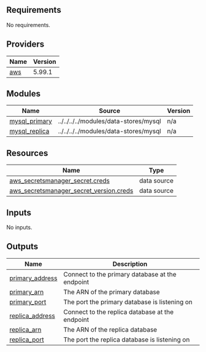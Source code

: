 <!-- BEGIN_TF_DOCS -->
## Requirements

No requirements.

## Providers

| Name | Version |
|------|---------|
| <a name="provider_aws"></a> [aws](#provider\_aws) | 5.99.1 |

## Modules

| Name | Source | Version |
|------|--------|---------|
| <a name="module_mysql_primary"></a> [mysql\_primary](#module\_mysql\_primary) | ../../../../modules/data-stores/mysql | n/a |
| <a name="module_mysql_replica"></a> [mysql\_replica](#module\_mysql\_replica) | ../../../../modules/data-stores/mysql | n/a |

## Resources

| Name | Type |
|------|------|
| [aws_secretsmanager_secret.creds](https://registry.terraform.io/providers/hashicorp/aws/latest/docs/data-sources/secretsmanager_secret) | data source |
| [aws_secretsmanager_secret_version.creds](https://registry.terraform.io/providers/hashicorp/aws/latest/docs/data-sources/secretsmanager_secret_version) | data source |

## Inputs

No inputs.

## Outputs

| Name | Description |
|------|-------------|
| <a name="output_primary_address"></a> [primary\_address](#output\_primary\_address) | Connect to the primary database at the endpoint |
| <a name="output_primary_arn"></a> [primary\_arn](#output\_primary\_arn) | The ARN of the primary database |
| <a name="output_primary_port"></a> [primary\_port](#output\_primary\_port) | The port the primary database is listening on |
| <a name="output_replica_address"></a> [replica\_address](#output\_replica\_address) | Connect to the replica database at the endpoint |
| <a name="output_replica_arn"></a> [replica\_arn](#output\_replica\_arn) | The ARN of the replica database |
| <a name="output_replica_port"></a> [replica\_port](#output\_replica\_port) | The port the replica database is listening on |
<!-- END_TF_DOCS -->